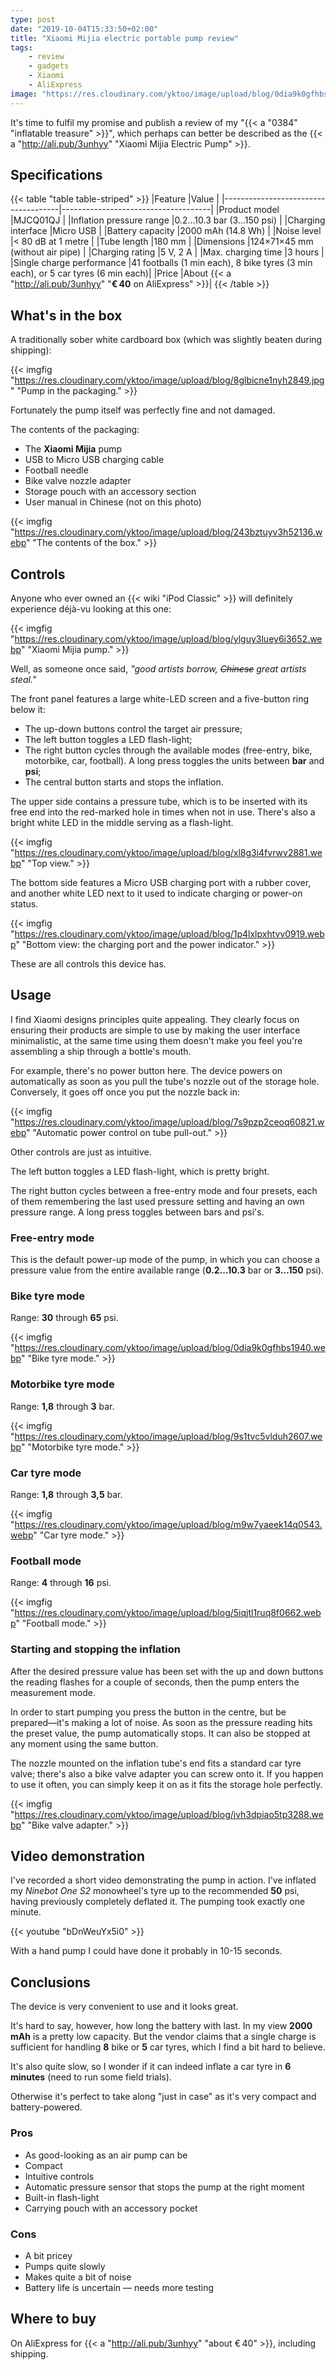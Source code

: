 ```yaml
---
type: post
date: "2019-10-04T15:33:50+02:00"
title: "Xiaomi Mijia electric portable pump review"
tags:
    - review
    - gadgets
    - Xiaomi
    - AliExpress
image: "https://res.cloudinary.com/yktoo/image/upload/blog/0dia9k0gfhbs1940.webp"
---
```


It's time to fulfil my promise and publish a review of my "{{< a "0384" "inflatable treasure" >}}", which perhaps can better be described as the {{< a "http://ali.pub/3unhyy" "Xiaomi Mijia Electric Pump" >}}.

<!--more-->

## Specifications

{{< table "table table-striped" >}}
|Feature                              |Value                                |
|-------------------------------------|-------------------------------------|
|Product model                        |MJCQ01QJ                             |
|Inflation pressure range             |0.2…10.3 bar (3…150 psi)             |
|Charging interface                   |Micro USB                            |
|Battery capacity                     |2000 mAh (14.8 Wh)                   |
|Noise level                          |< 80 dB at 1 metre                   |
|Tube length                          |180 mm                               |
|Dimensions                           |124×71×45 mm (without air pipe)      |
|Charging rating                      |5 V, 2 A                             |
|Max. charging time                   |3 hours                              |
|Single charge performance            |41 footballs (1 min each), 8 bike tyres (3 min each), or 5 car tyres (6 min each)|
|Price                                |About {{< a "http://ali.pub/3unhyy" "**€ 40** on AliExpress" >}}|
{{< /table >}}

## What's in the box

A traditionally sober white cardboard box (which was slightly beaten during shipping):

{{< imgfig "https://res.cloudinary.com/yktoo/image/upload/blog/8glbicne1nyh2849.jpg" "Pump in the packaging." >}}

Fortunately the pump itself was perfectly fine and not damaged.

The contents of the packaging:

* The **Xiaomi Mijia** pump
* USB to Micro USB charging cable
* Football needle
* Bike valve nozzle adapter
* Storage pouch with an accessory section
* User manual in Chinese (not on this photo)

{{< imgfig "https://res.cloudinary.com/yktoo/image/upload/blog/243bztuyv3h52136.webp" "The contents of the box." >}}

## Controls

Anyone who ever owned an {{< wiki "iPod Classic" >}} will definitely experience déjà-vu looking at this one:

{{< imgfig "https://res.cloudinary.com/yktoo/image/upload/blog/ylguy3luey6i3652.webp" "Xiaomi Mijia pump." >}}

Well, as someone once said, *"good artists borrow, ~~Chinese~~ great artists steal."*

The front panel features a large white-LED screen and a five-button ring below it:

* The up-down buttons control the target air pressure;
* The left button toggles a LED flash-light;
* The right button cycles through the available modes (free-entry, bike, motorbike, car, football). A long press toggles the units between **bar** and **psi**;
* The central button starts and stops the inflation.

The upper side contains a pressure tube, which is to be inserted with its free end into the red-marked hole in times when not in use. There's also a bright white LED in the middle serving as a flash-light.

{{< imgfig "https://res.cloudinary.com/yktoo/image/upload/blog/xl8g3i4fvrwv2881.webp" "Top view." >}}

The bottom side features a Micro USB charging port with a rubber cover, and another white LED next to it used to indicate charging or power-on status.

{{< imgfig "https://res.cloudinary.com/yktoo/image/upload/blog/1p4lxlpxhtvv0919.webp" "Bottom view: the charging port and the power indicator." >}}

These are all controls this device has.

## Usage

I find Xiaomi designs principles quite appealing. They clearly focus on ensuring their products are simple to use by making the user interface minimalistic, at the same time using them doesn't make you feel you're assembling a ship through a bottle's mouth.

For example, there's no power button here. The device powers on automatically as soon as you pull the tube's nozzle out of the storage hole. Conversely, it goes off once you put the nozzle back in:

{{< imgfig "https://res.cloudinary.com/yktoo/image/upload/blog/7s9pzp2ceoq60821.webp" "Automatic power control on tube pull-out." >}}

Other controls are just as intuitive.

The left button toggles a LED flash-light, which is pretty bright.

The right button cycles between a free-entry mode and four presets, each of them remembering the last used pressure setting and having an own pressure range. A long press toggles between bars and psi's.

### Free-entry mode

This is the default power-up mode of the pump, in which you can choose a pressure value from the entire available range (**0.2…10.3** bar or **3…150** psi).

### Bike tyre mode

Range: **30** through **65** psi.

{{< imgfig "https://res.cloudinary.com/yktoo/image/upload/blog/0dia9k0gfhbs1940.webp" "Bike tyre mode." >}}

### Motorbike tyre mode

Range: **1,8** through **3** bar.

{{< imgfig "https://res.cloudinary.com/yktoo/image/upload/blog/9s1tvc5vlduh2607.webp" "Motorbike tyre mode." >}}

### Car tyre mode

Range: **1,8** through **3,5** bar.

{{< imgfig "https://res.cloudinary.com/yktoo/image/upload/blog/m9w7yaeek14q0543.webp" "Car tyre mode." >}}

### Football mode

Range: **4** through **16** psi.

{{< imgfig "https://res.cloudinary.com/yktoo/image/upload/blog/5iqjtl1ruq8f0662.webp" "Football mode." >}}

### Starting and stopping the inflation

After the desired pressure value has been set with the up and down buttons the reading flashes for a couple of seconds, then the pump enters the measurement mode.

In order to start pumping you press the button in the centre, but be prepared—it's making a lot of noise. As soon as the pressure reading hits the preset value, the pump automatically stops. It can also be stopped at any moment using the same button.

The nozzle mounted on the inflation tube's end fits a standard car tyre valve; there's also a bike valve adapter you can screw onto it. If you happen to use it often, you can simply keep it on as it fits the storage hole perfectly.

{{< imgfig "https://res.cloudinary.com/yktoo/image/upload/blog/jvh3dpiao5tp3288.webp" "Bike valve adapter." >}}

## Video demonstration

I've recorded a short video demonstrating the pump in action. I've inflated my *Ninebot One S2* monowheel's tyre up to the recommended **50** psi, having previously completely deflated it. The pumping took exactly one minute.

{{< youtube "bDnWeuYx5i0" >}}

With a hand pump I could have done it probably in 10-15 seconds.

## Conclusions

The device is very convenient to use and it looks great.

It's hard to say, however, how long the battery with last. In my view **2000 mAh** is a pretty low capacity. But the vendor claims that a single charge is sufficient for handling **8** bike or **5** car tyres, which I find a bit hard to believe.

It's also quite slow, so I wonder if it can indeed inflate a car tyre in **6 minutes** (need to run some field trials).

Otherwise it's perfect to take along "just in case" as it's very compact and battery-powered.

### Pros

* As good-looking as an air pump can be
* Compact
* Intuitive controls
* Automatic pressure sensor that stops the pump at the right moment
* Built-in flash-light
* Carrying pouch with an accessory pocket

### Cons

* A bit pricey
* Pumps quite slowly
* Makes quite a bit of noise
* Battery life is uncertain — needs more testing

## Where to buy

On AliExpress for {{< a "http://ali.pub/3unhyy" "about € 40" >}}, including shipping.